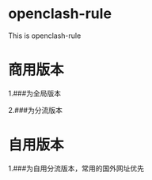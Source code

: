 # openclash-rule
This is openclash-rule

# 商用版本
1.###为全局版本

2.###为分流版本

# 自用版本
1.###为自用分流版本，常用的国外网址优先
